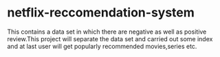 # netflix-reccomendation-system
This contains a data set in which there are negative as well as positive review.This project will separate the data set and carried out some index and at last user will get popularly recommended movies,series etc.
